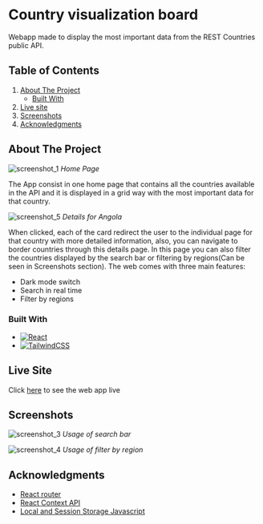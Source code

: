 # Country visualization board

Webapp made to display the most important data from the REST Countries public API. 

<!-- TABLE OF CONTENTS -->
## Table of Contents
<ol>
  <li>
    <a href="#about-the-project">About The Project</a>
    <ul>
      <li><a href="#built-with">Built With</a></li>
    </ul>
  </li>
  <li><a href="#live-site">Live site</a></li>
  <li><a href="#screenshots">Screenshots</a></li>
  <li><a href="#acknowledgments">Acknowledgments</a></li>
</ol>

<!-- ABOUT THE PROJECT -->
## About The Project

![screenshot_1](https://user-images.githubusercontent.com/50962116/230374083-7f715e5d-603a-4d2f-bc14-81d70c543475.PNG)
*Home Page*

The App consist in one home page that contains all the countries available in the API and it is displayed in a grid way with the most important
data for that country.

![screenshot_5](https://user-images.githubusercontent.com/50962116/230378459-6740fa02-0e35-4f87-8540-eeb1b756c33e.PNG)
*Details for Angola*

When clicked, each of the card redirect the user to the individual page for that country with more detailed information, also, you can navigate to border countries through this details page. In this page you can also filter the countries displayed by the search bar or filtering by
regions(Can be seen in Screenshots section). The web comes with three main features: 

* Dark mode switch
* Search in real time
* Filter by regions


### Built With

* [![React][React.js]][React-url]
* [![TailwindCSS][TailwindCSS]][TailwindCSS-url]


## Live Site

Click [here](fdsafsdf) to see the web app live




<!-- USAGE EXAMPLES -->
## Screenshots

![screenshot_3](https://user-images.githubusercontent.com/50962116/230379026-b08ec753-728d-4405-be42-02a82cf50a45.PNG)
*Usage of search bar*


![screenshot_4](https://user-images.githubusercontent.com/50962116/230379059-4bed7477-7bbd-43ff-bf3d-eb773b769197.PNG)
*Usage of filter by region*


## Acknowledgments

* [React router](https://reactrouter.com/en/main)
* [React Context API](https://hy.reactjs.org/docs/context.html)
* [Local and Session Storage Javascript](https://developer.mozilla.org/en-US/docs/Web/API/Window/localStorage)





[React.js]: https://img.shields.io/badge/React-20232A?style=for-the-badge&logo=react&logoColor=61DAFB
[React-url]: https://reactjs.org/
[TailwindCSS]:https://img.shields.io/badge/tailwindcss-%2338B2AC.svg?style=for-the-badge&logo=tailwind-css&logoColor=white 
[TailwindCSS-url]: https://tailwindcss/
